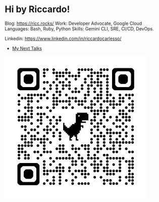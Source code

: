 # Hi by Riccardo!

Blog: https://ricc.rocks/
Work: Developer Advocate, Google Cloud
Languages: Bash, Ruby, Python
Skills: Gemini CLI, SRE, CI/CD, DevOps.

Linkedin: https://www.linkedin.com/in/riccardocarlesso/

* [My Next Talks](https://portfolio-app-272932496670.europe-west1.run.app/next-talks)

![about me](image.png)
